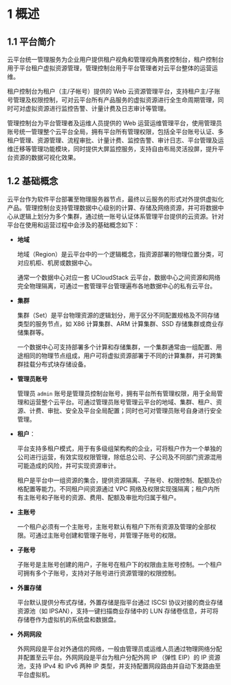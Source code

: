 # 1 概述

## 1.1 平台简介

云平台统一管理服务为企业用户提供租户视角和管理视角两套控制台，租户控制台用于平台租户虚拟资源管理，管理控制台用于平台管理者对云平台整体的运营运维。

租户控制台为租户（主/子帐号）提供的 Web 云资源管理平台，支持租户主/子账号管理及权限控制，可对云平台所有产品服务的虚拟资源进行全生命周期管理，同时可对虚拟资源进行监控告警、计量计费及日志审计等管理。

管理控制台为平台管理者及运维人员提供的 Web 运营运维管理平台，使用管理员账号统一管理整个云平台全局，拥有平台所有管理权限，包括全平台账号认证、多租户管理、资源管理、流程审批、计量计费、监控告警、审计日志、平台管理及运维迁移等管理功能模块，同时提供大屏监控服务，支持自由布局灵活投屏，提升平台资源的数据可视化效果。

## 1.2 基础概念

云平台作为软件平台部署至物理服务器节点，最终以云服务的形式对外提供虚拟化产品。管理控制台支持管理数据中心级别的计算、存储及网络资源，并可将数据中心从逻辑上划分为多个集群，通过统一账号认证体系管理平台提供的云资源。针对平台在使用和运营过程中会涉及的基础概念如下：

* **地域**

  地域（Region）是云平台中的一个逻辑概念，指资源部署的物理位置分类，可对应机柜、机房或数据中心。

  通常一个数据中心对应一套 UCloudStack 云平台，数据中心之间资源和网络完全物理隔离，可通过一套管理平台管理遍布各地数据中心的私有云平台。

* **集群**

  集群（Set）是平台物理资源的逻辑划分，用于区分不同配置规格及不同存储类型的服务节点，如 X86 计算集群、ARM 计算集群、SSD 存储集群或商业存储集群等。

  一个数据中心可支持部署多个计算和存储集群，一个集群通常由一组配置、用途相同的物理节点组成，用户可将虚拟资源部署于不同的计算集群，并可跨集群挂载分布式块存储设备。

* **管理员账号**

  管理员 `admin` 账号是管理员控制台账号，拥有平台所有管理权限，用于全局管理和运营整个云平台。可通过管理员账号管理云平台的地域、集群、租户、资源、计费、审批、安全及平台全局配置；同时也可对管理员账号自身进行安全管理。

* **租户**：

  平台支持多租户模式，用于有多级组架构构的企业，可将租户作为一个单独的公司进行运营，有效实现权限管理，除低总公司、子公司及不同部门资源混用可能造成的风险，并可实现资源审计。

  租户是平台中一组资源的集合，提供资源隔离、子账号、权限控制、配额及价格配置等能力。不同租户间资源通过 VPC 网络及权限实现强隔离；租户内所有主账号和子账号的资源、费用、配额及审批均归属于租户。

- **主账号**

  一个租户必须有一个主账号，主账号默认有租户下所有资源及管理的全部权限。可通过主账号创建和管理子账号，并管理子账号的权限。

- **子账号**

  子账号是主账号创建的用户，子账号在租户下的权限由主账号控制。一个租户可拥有多个子账号，支持对子账号进行资源管理的权限控制。

- **外置存储**

  平台默认提供分布式存储，外置存储是指平台通过 ISCSI 协议对接的商业存储资源池（如 IPSAN），支持一键扫描商业存储中的 LUN 存储卷信息，并可将存储卷作为虚拟机的系统盘和数据盘。

* **外网网段**

  外网网段是平台对外通信的网络，一般由管理员或运维人员通过物理网络分配并配置至云平台。外网网段是平台为租户分配外网 IP （弹性 EIP）的 IP 资源池，支持 IPv4 和 IPv6 两种 IP 类型，并支持配置网段路由并自动下发路由至平台虚拟机。

